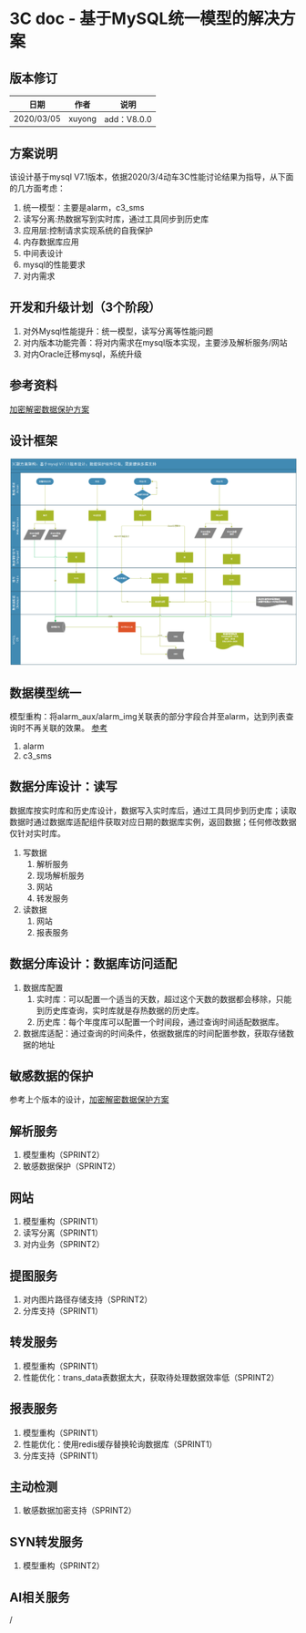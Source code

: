 3C doc - 基于MySQL统一模型的解决方案
=================
  
版本修订
-----------------------------------

日期 | 作者 |  说明
-|-|-
2020/03/05|xuyong| add：V8.0.0

方案说明
-----------------------------------

该设计基于mysql V7.1版本，依据2020/3/4动车3C性能讨论结果为指导，从下面的几方面考虑：

1. 统一模型：主要是alarm，c3_sms
2. 读写分离:热数据写到实时库，通过工具同步到历史库
3. 应用层:控制请求实现系统的自我保护
4. 内存数据库应用
5. 中间表设计
6. mysql的性能要求
7. 对内需求

开发和升级计划（3个阶段）
-----------------------------------

1. 对外Mysql性能提升：统一模型，读写分离等性能问题
2. 对内版本功能完善：将对内需求在mysql版本实现，主要涉及解析服务/网站
3. 对内Oracle迁移mysql，系统升级

参考资料
-----------------------------------

[加密解密数据保护方案](../安全加固/数据安全加密和解密详细设计.md)  

设计框架
-----------------------------------

![Image text](../images/3C_Mysql_Framework.png)

数据模型统一
-----------------------------------

模型重构：将alarm_aux/alarm_img关联表的部分字段合并至alarm，达到列表查询时不再关联的效果。 [参考](../安全加固/数据安全加密和解密详细设计.md)  

1. alarm
2. c3_sms

数据分库设计：读写
-----------------------------------

数据库按实时库和历史库设计，数据写入实时库后，通过工具同步到历史库；读取数据时通过数据库适配组件获取对应日期的数据库实例，返回数据；任何修改数据仅针对实时库。

1. 写数据
    1. 解析服务
    2. 现场解析服务
    3. 网站
    4. 转发服务
2. 读数据
    1. 网站
    2. 报表服务

数据分库设计：数据库访问适配
-----------------------------------

1. 数据库配置
    1. 实时库：可以配置一个适当的天数，超过这个天数的数据都会移除，只能到历史库查询，实时库就是存热数据的历史库。
    2. 历史库：每个年度库可以配置一个时间段，通过查询时间适配数据库。
2. 数据库适配：通过查询的时间条件，依据数据库的时间配置参数，获取存储数据的地址

敏感数据的保护
-----------------------------------

参考上个版本的设计，[加密解密数据保护方案](../安全加固/数据安全加密和解密详细设计.md)

解析服务
-----------------------------------

1. 模型重构（SPRINT2）
2. 敏感数据保护（SPRINT2）

网站
-----------------------------------

1. 模型重构（SPRINT1）
2. 读写分离（SPRINT1）
3. 对内业务（SPRINT2）

提图服务
-----------------------------------

1. 对内图片路径存储支持（SPRINT2）
2. 分库支持（SPRINT1）

转发服务
-----------------------------------

1. 模型重构（SPRINT1）
2. 性能优化：trans_data表数据太大，获取待处理数据效率低（SPRINT2）

报表服务
-----------------------------------

1. 模型重构（SPRINT1）
2. 性能优化：使用redis缓存替换轮询数据库（SPRINT1）
3. 分库支持（SPRINT1）

主动检测
-----------------------------------

1. 敏感数据加密支持（SPRINT2）

SYN转发服务
-----------------------------------

1. 模型重构（SPRINT2）

AI相关服务
-----------------------------------

/

